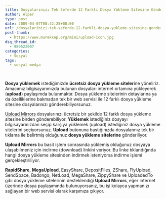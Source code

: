 ```yaml
---
title: Dosyalarınızı Tek Seferde 12 Farklı Dosya Yükleme Sitesine Gönderin
author: Alper
type: post
date: 2009-04-07T08:42:25+00:00
url: /dosyalarinizi-tek-seferde-12-farkli-dosya-yukleme-sitesine-gonderin/
post-thumb:
  - https://www.murekkep.org/mini/upload-icon.jpg
dsq_thread_id:
  - 980522007
categories:
  - Sosyal
tags:
  - sosyal medya

---
```

**Dosya yüklemek** istediğimizde **ücretsiz dosya yükleme siteleri**ne yöneliriz. Amacımız bilgisayarımızda bulunan dosyaları internet ortamına yükleyerek (**upload**) paylaşımda bulunmaktır. Dosya yükleme sitelerinin detaylarına ya da özelliklerine bakmadan tek bir web servisi ile 12 farklı dosya yükleme sitesine dosyalarınızı gönderebiliyorsunuz. 

[Upload Mirrors][1] dosyalarınızı ücretsiz bir şekilde 12 farklı dosya yükleme sitesine birden gönderebiliyor. **Yüklemek** istediğiniz dosyayı bilgisayarınızdan seçip karşıya yüklemek (upload) istediğiniz dosya yükleme sitelerini seçiyorsunuz. **Upload** butonuna bastığınızda dosyalarınız tek bir tıklama ile belirtmiş olduğunuz **dosya yükleme sitelerine** gönderiliyor. <!--more-->

**Upload Mirrors** bu basit işlem sonrasında yüklemiş olduğunuz dosyaya ulaşabilmeniz için indirme (download) linkini veriyor. Bu linke tıklandığında hangi dosya yükleme sitesinden indirmek isteniyorsa indirme işlemi gerçekleştiriliyor. 

**RapidShare**, **MegaUpload**, EasyShare, DepositFiles, ZShare, FlyUpload, SendSpace, Badongo, NetLoad, MegaShare, ZippyShare ve UploadedTo gibi dosya yükleme sitelerinin desteklendiği **Upload Mirrors**, eğer internet üzerinde dosya paylaşımında bulunuyorsanız, bu işi kolayca yapmanızı sağlayan bir web servisi olarak karşımıza çıkıyor.

 [1]: http://www.uploadmirrors.com/